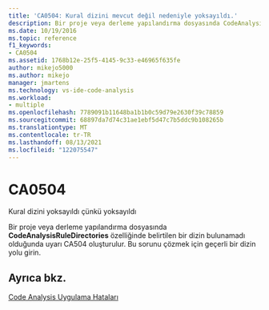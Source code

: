 ```yaml
---
title: 'CA0504: Kural dizini mevcut değil nedeniyle yoksayıldı.'
description: Bir proje veya derleme yapılandırma dosyasında CodeAnalysisRuleDirectories özelliğinde belirtilen bir dizin bulunamayarak oluşturulur.
ms.date: 10/19/2016
ms.topic: reference
f1_keywords:
- CA0504
ms.assetid: 1768b12e-25f5-4145-9c33-e46965f635fe
author: mikejo5000
ms.author: mikejo
manager: jmartens
ms.technology: vs-ide-code-analysis
ms.workload:
- multiple
ms.openlocfilehash: 7789091b11648ba1b1b0c59d79e2630f39c78859
ms.sourcegitcommit: 68897da7d74c31ae1ebf5d47c7b5ddc9b108265b
ms.translationtype: MT
ms.contentlocale: tr-TR
ms.lasthandoff: 08/13/2021
ms.locfileid: "122075547"
---
```

# <a name="ca0504"></a>CA0504

Kural dizini yoksayıldı çünkü yoksayıldı

Bir proje veya derleme yapılandırma dosyasında **CodeAnalysisRuleDirectories** özelliğinde belirtilen bir dizin bulunamadı olduğunda uyarı CA504 oluşturulur. Bu sorunu çözmek için geçerli bir dizin yolu girin.

## <a name="see-also"></a>Ayrıca bkz.
[Code Analysis Uygulama Hataları](../code-quality/code-analysis-application-errors.md)
